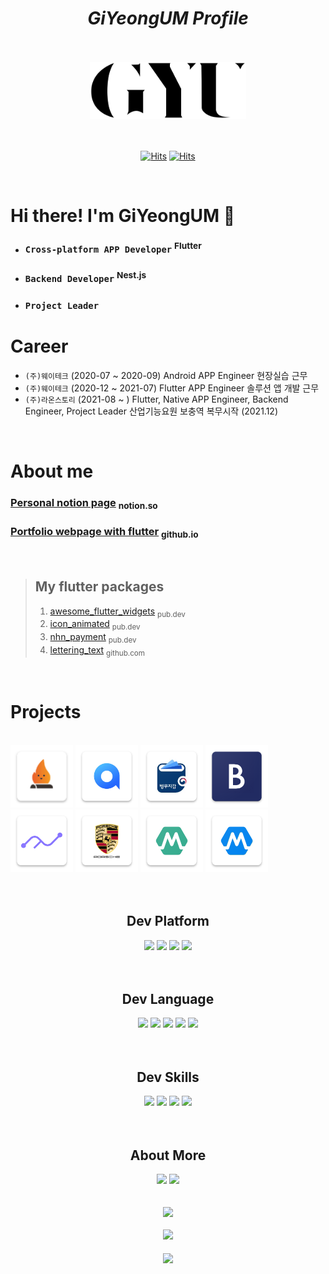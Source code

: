 # <div style="text-align: center;">_GiYeongUM Profile_</div>



<br>
<br>
<div style="text-align: center;"><img src = "https://github.com/GiYeongUM/GiYeongUM/raw/main/PersonalLogo.svg" width = "250px"/><br/></div>

<br>
<br>

<div style="text-align: center;">

[![Hits](https://hits.seeyoufarm.com/api/count/incr/badge.svg?url=https%3A%2F%2Fgithub.com%2FGiYeongUM&count_bg=%23000000&title_bg=%23555555&icon=github.svg&icon_color=%23E7E7E7&title=Github&edge_flat=false)](https://hits.seeyoufarm.com)
[![Hits](https://hits.seeyoufarm.com/api/count/incr/badge.svg?url=https%3A%2F%2Fwww.notion.so%2Fgiyeong-um%2FGiYeong-UM-96900dd715754b619a795d43aaa1d85b&count_bg=%23E70E0D&title_bg=%23FF2121&icon=notion.svg&icon_color=%23E7E7E7&title=Notion&edge_flat=false)](https://hits.seeyoufarm.com)

</div>
<br>

# Hi there! I'm GiYeongUM 👋
- ### `Cross-platform APP Developer` <sup>Flutter</sup>
- ### `Backend Developer` <sup>Nest.js</sup>
- ### `Project Leader`


# Career



- `(주)웨이테크` (2020-07 ~ 2020-09) Android APP Engineer 현장실습 근무<br>
- `(주)웨이테크` (2020-12 ~ 2021-07) Flutter APP Engineer 솔루션 앱 개발 근무<br>
- `(주)라온스토리` (2021-08 ~ ) Flutter, Native APP Engineer, Backend Engineer, Project Leader 산업기능요원 보충역 복무시작 (2021.12)<br>
<br>

# About me



### [Personal notion page](https://www.notion.so/giyeong-um/GiYeong-UM-96900dd715754b619a795d43aaa1d85b) <sub> notion.so </sub>
### [Portfolio webpage with flutter](https://giyeongum.github.io/web) <sub> github.io </sub>
<br>


> ## My flutter packages
>1. [awesome_flutter_widgets](https://pub.dev/packages/awesome_flutter_widgets) <sub> pub.dev </sub>
>2. [icon_animated](https://pub.dev/packages/icon_animated) <sub> pub.dev </sub>
>3. [nhn_payment](https://pub.dev/packages/nhn_payment) <sub> pub.dev </sub>
>4. [lettering_text](https://pub.dev/packages/nhn_payment) <sub> github.com </sub>
<br>

# Projects



<br>
<a href="https://play.google.com/store/apps/details?id=com.modakmodak.modakmodak_app&hl=ko"><img src = "https://github.com/GiYeongUM/GiYeongUM/raw/main/modakIcon.png" width = "100px"/></a>
<a href="https://www.notion.so/giyeong-um/All-Y-92102ee1a83148dc99ad84578f8822f4"><img src = "https://github.com/GiYeongUM/GiYeongUM/raw/main/allY.png" width = "100px"/></a>
<a href="https://giyeong-um.notion.site/e-978b1ca52fc9457990786a59953b4b75"><img src = "https://github.com/GiYeongUM/GiYeongUM/raw/main/e-Militery.png" width = "100px"/></a>
<a href="https://www.notion.so/giyeong-um/db72cbfd61c64b7d9cebbdefa4e29d8e"><img src = "https://github.com/GiYeongUM/GiYeongUM/raw/main/brandCareIcon.png" width = "100px"/></a>
<a href="https://www.notion.so/giyeong-um/9851dd4335bc45cd8d5b93c92286d03b"><img src = "https://github.com/GiYeongUM/GiYeongUM/raw/main/shareFitIcon.png" width = "100px"/></a>
<a href="https://www.notion.so/giyeong-um/75a73fab87984380a853a5e07f417765"><img src = "https://github.com/GiYeongUM/GiYeongUM/raw/main/porsche.png" width = "100px"/></a>
<a href="https://giyeong-um.notion.site/024e1ede25af448db67f8e36977882cb"><img src = "https://github.com/GiYeongUM/GiYeongUM/raw/main/m_doctor_b2c_icon.png" width = "100px"/></a>
<a href="https://giyeong-um.notion.site/024e1ede25af448db67f8e36977882cb"><img src = "https://github.com/GiYeongUM/GiYeongUM/raw/main/m_doctor_b2b_icon.png" width = "100px"/></a>
<br>
<br>
<br>

## <div align="center"> Dev Platform

<div style="text-align: center;">
<img src="https://img.shields.io/badge/Android-3DDC84?style=for-the-badge&logo=Android&logoColor=white"/>
<img src="https://img.shields.io/badge/iOS-000000?style=for-the-badge&logo=Apple&logoColor=white"/>
<img src="https://img.shields.io/badge/Flutter-03a9f4?style=for-the-badge&logo=Flutter&logoColor=white"/> 
<img src="https://img.shields.io/badge/Nestjs-EA2845?style=for-the-badge&logo=Nestjs&logoColor=white"/>
</div>
<br><br>

## <div align="center"> Dev Language

<div style="text-align: center;">
<img src="https://img.shields.io/badge/Java-f89820?style=for-the-badge&logo=Java&logoColor=white"/>
<img src="https://img.shields.io/badge/Kotlin-B75EA4?style=for-the-badge&logo=Kotlin&logoColor=white"/>
<img src="https://img.shields.io/badge/Swift-F05138?style=for-the-badge&logo=Swift&logoColor=white"/> 
<img src="https://img.shields.io/badge/Dart-0075BA?style=for-the-badge&logo=Dart&logoColor=white"/> 
<img src="https://img.shields.io/badge/TYPESCRIPT-3178c6?style=for-the-badge&logo=TypeScript&logoColor=white"/>
</div>
<br><br>

## <div align="center"> Dev Skills

<div style="text-align: center;">
<img src="https://img.shields.io/badge/JetPack-4285F4?style=for-the-badge&logo=JetPackCompose&logoColor=white"/>
<img src="https://img.shields.io/badge/SwiftUI-00529B?style=for-the-badge&logo=Swift&logoColor=white"/>
<img src="https://img.shields.io/badge/RxDart-000000?style=for-the-badge&logo=Dart&logoColor=white"/> 
<img src="https://img.shields.io/badge/Firebase-FF6A00?style=for-the-badge&logo=Firebase&logoColor=white"/> 
</div>
<br><br>


## <div align="center"> About More

<div style="text-align: center;">
<a href="https://www.notion.so/giyeong-um/GiYeong-UM-96900dd715754b619a795d43aaa1d85b">
<img src="https://img.shields.io/badge/Notion-000000?style=for-the-badge&logo=Notion&logoColor=white&link=https://www.notion.so/giyeong-um/GiYeong-UM-96900dd715754b619a795d43aaa1d85b"/></a>
<a href="mailto:eomky2005@gmail.com">
<img src="https://img.shields.io/badge/Gmail-EA4335?style=for-the-badge&logo=Gmail&logoColor=white&link=mailto:eomky2005@gmail.com"/></a>
</div>
<br><br>

<div style="text-align: center;"> <img height="137px" src="https://github-readme-streak-stats.herokuapp.com/?user=GiYeongUM&hide_border=false&theme=nightowl"/> </div>
<br>
<div style="text-align: center;"> <img height='130px' src="https://github-readme-stats.vercel.app/api?username=GiYeongUM&hide_title=true&show_icons=true&include_all_commits=true&line_height=21&theme=nightowl"/> </div>
<br>
<div style="text-align: center;"><a href="https://github.com/GiYeongUM"><img align="center" src="https://github-readme-stats.vercel.app/api/top-langs/?username=GiYeongUM&langs_count=5"/></a></div>


